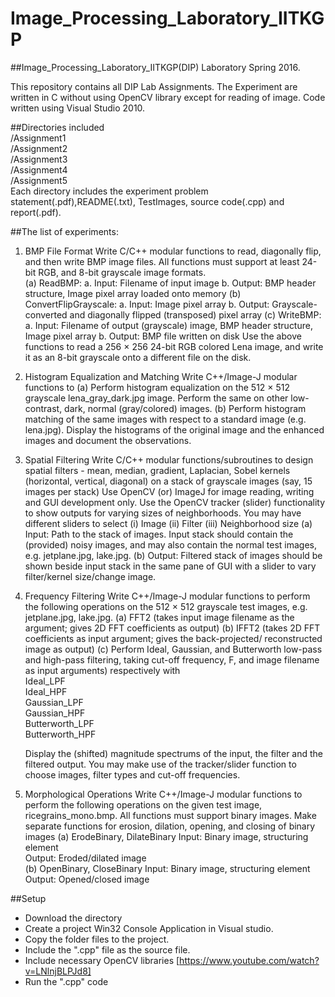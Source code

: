 # Image_Processing_Laboratory_IITKGP
##Image_Processing_Laboratory_IITKGP(DIP) Laboratory Spring 2016.

This repository contains all DIP Lab Assignments. The Experiment are written in C without using OpenCV library except for reading of image.
Code written using Visual Studio 2010.

##Directories included <br />
/Assignment1 <br />
/Assignment2 <br />
/Assignment3 <br />
/Assignment4 <br />
/Assignment5 <br />
Each directory includes the experiment problem statement(.pdf),README(.txt), TestImages, source code(.cpp) and report(.pdf).

##The list of experiments:
1. BMP File Format 
	Write C/C++ modular functions to read, diagonally flip, and then write BMP image files. All functions
	must support at least 24-bit RGB, and 8-bit grayscale image formats. <br />
	(a) ReadBMP:
		a. Input: Filename of input image
		b. Output: BMP header structure, Image pixel array loaded onto memory
	(b) ConvertFlipGrayscale:
		a. Input: Image pixel array
		b. Output: Grayscale-converted and diagonally flipped (transposed) pixel array
	(c) WriteBMP:
		a. Input: Filename of output (grayscale) image, BMP header structure, Image pixel array
		b. Output: BMP file written on disk
	Use the above functions to read a 256 × 256 24-bit RGB colored Lena image, and write it as an 8-bit
	grayscale onto a different file on the disk. <br />

2. Histogram Equalization and Matching
	Write C++/Image-J modular functions to
	(a) Perform histogram equalization on the 512 × 512 grayscale lena_gray_dark.jpg image. Perform
	    the same on other low-contrast, dark, normal (gray/colored) images.
	(b) Perform histogram matching of the same images with respect to a standard image (e.g.
	    lena.jpg).
	Display the histograms of the original image and the enhanced images and document the
	observations.

3. Spatial Filtering
	Write C/C++ modular functions/subroutines to design spatial filters - mean, median, gradient,
	Laplacian, Sobel kernels (horizontal, vertical, diagonal) on a stack of grayscale images (say, 15
	images per stack)
	Use OpenCV (or) ImageJ for image reading, writing and GUI development only. Use the OpenCV
	tracker (slider) functionality to show outputs for varying sizes of neighborhoods. You may have
	different sliders to select (i) Image (ii) Filter (iii) Neighborhood size
	(a) Input: Path to the stack of images. Input stack should contain the (provided) noisy images, and
	    may also contain the normal test images, e.g. jetplane.jpg, lake.jpg.
	(b) Output: Filtered stack of images should be shown beside input stack in the same pane of GUI 
	    with a slider to vary filter/kernel size/change image.

4. Frequency Filtering
	Write C++/Image-J modular functions to perform the following operations on the 512 × 512
	grayscale test images, e.g. jetplane.jpg, lake.jpg.
	(a) FFT2 (takes input image filename as the argument; gives 2D FFT coefficients as output)
	(b) IFFT2 (takes 2D FFT coefficients as input argument; gives the back-projected/ reconstructed
	    image as output)
	(c) Perform Ideal, Gaussian, and Butterworth low-pass and high-pass filtering, taking cut-off
	    frequency, F, and image filename as input arguments) respectively with <br />
		Ideal_LPF <br />
		Ideal_HPF <br />
		Gaussian_LPF <br /> 
		Gaussian_HPF <br />
		Butterworth_LPF <br />
		Butterworth_HPF <br />

	Display the (shifted) magnitude spectrums of the input, the filter and the filtered output. You may
	make use of the tracker/slider function to choose images, filter types and cut-off frequencies.

5. Morphological Operations
	Write C++/Image-J modular functions to perform the following operations on the given test image,
	ricegrains_mono.bmp. All functions must support binary images.
	Make separate functions for erosion, dilation, opening, and closing of binary images
	(a) ErodeBinary, DilateBinary
		Input: Binary image, structuring element <br />
		Output: Eroded/dilated image <br />
	(b) OpenBinary, CloseBinary
		Input: Binary image, structuring element <br />
		Output: Opened/closed image <br />

##Setup
- Download the directory <br />
- Create a project Win32 Console Application in Visual studio. <br />
- Copy the folder files to the project. <br />
- Include the ".cpp" file as the source file. <br />
- Include necessary OpenCV libraries [https://www.youtube.com/watch?v=LNlnjBLPJd8] <br />
- Run the ".cpp" code <br />

